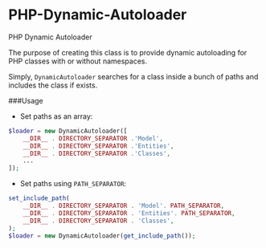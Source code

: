 # PHP-Dynamic-Autoloader
PHP Dynamic Autoloader

The purpose of creating this class is to provide dynamic autoloading for PHP classes with or without namespaces.

Simply, `DynamicAutoloader` searches for a class inside a bunch of paths and includes the class if exists.

###Usage

* Set paths as an array:   

```php
$loader = new DynamicAutoloader([
	__DIR__ . DIRECTORY_SEPARATOR .'Model',
	__DIR__ . DIRECTORY_SEPARATOR .'Entities',
	__DIR__ . DIRECTORY_SEPARATOR .'Classes',
	...
]);
```

* Set paths using `PATH_SEPARATOR`:   

```php
set_include_path(
	__DIR__ . DIRECTORY_SEPARATOR . 'Model'. PATH_SEPARATOR,
	__DIR__ . DIRECTORY_SEPARATOR . 'Entities'. PATH_SEPARATOR,
	__DIR__ . DIRECTORY_SEPARATOR . 'Classes',
);
$loader = new DynamicAutoloader(get_include_path());
```
